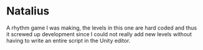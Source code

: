# Natalius
A rhythm game I was making, the levels in this one are hard coded and thus it screwed up development since I could not really add new levels without having to write an entire script in the Unity editor.
